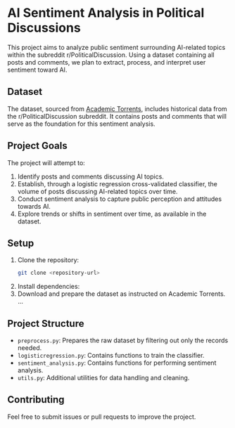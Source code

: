 # AI Sentiment Analysis in Political Discussions

This project aims to analyze public sentiment surrounding AI-related topics within the subreddit r/PoliticalDiscussion. Using a dataset containing all posts and comments, we plan to extract, process, and interpret user sentiment toward AI.

## Dataset

The dataset, sourced from [Academic Torrents](https://academictorrents.com/details/56aa49f9653ba545f48df2e33679f014d2829c10), includes historical data from the r/PoliticalDiscussion subreddit. It contains posts and comments that will serve as the foundation for this sentiment analysis.

## Project Goals

The project will attempt to:
1. Identify posts and comments discussing AI topics.
2. Establish, through a logistic regression cross-validated classifier, the volume of posts discussing AI-related topics over time.
3. Conduct sentiment analysis to capture public perception and attitudes towards AI.
4. Explore trends or shifts in sentiment over time, as available in the dataset.

## Setup

1. Clone the repository:
   ```bash
   git clone <repository-url>
2. Install dependencies:
3. Download and prepare the dataset as instructed on Academic Torrents.
...

## Project Structure

* `preprocess.py`: Prepares the raw dataset by filtering out only the records needed.
* `logisticregression.py`: Contains functions to train the classifier.
* `sentiment_analysis.py`: Contains functions for performing sentiment analysis.
* `utils.py`: Additional utilities for data handling and cleaning.

## Contributing

Feel free to submit issues or pull requests to improve the project.
